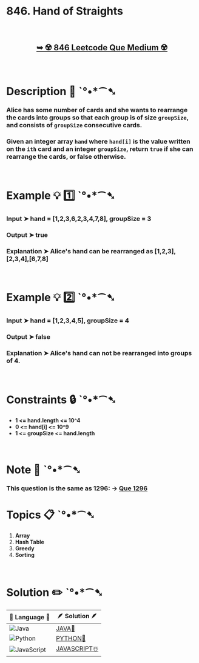 # 846. Hand of Straights

</br>

<h2 align="center"> 
 
<a href="https://leetcode.com/problems/hand-of-straights/?envType=daily-question&envId=2024-06-23"><strong>➥ ☢️ 846 Leetcode Que Medium ☢️ </strong></a>
</h2>

</br>

# Description 📜 ˋ°•*⁀➷

### Alice has some number of cards and she wants to rearrange the cards into groups so that each group is of size `groupSize`, and consists of `groupSize` consecutive cards.

### Given an integer array `hand` where `hand[i]` is the value written on the `ith` card and an integer `groupSize`, return `true` if she can rearrange the cards, or false otherwise.

</br>

# Example 💡 1️⃣ ˋ°•*⁀➷

  ### Input  ➤  hand = [1,2,3,6,2,3,4,7,8], groupSize = 3

  ### Output  ➤ true

  ### Explanation  ➤ Alice's hand can be rearranged as [1,2,3],[2,3,4],[6,7,8]

</br>

# Example 💡 2️⃣ ˋ°•*⁀➷

  ### Input ➤ hand = [1,2,3,4,5], groupSize = 4

  ### Output  ➤ false

  ### Explanation ➤ Alice's hand can not be rearranged into groups of 4.

</br>

# Constraints 🔒 ˋ°•*⁀➷

- **1 <= hand.length <= 10^4**
- **0 <= hand[i] <= 10^9**
- **1 <= groupSize <= hand.length**

</br>

# Note 📝 ˋ°•*⁀➷

  ### This question is the same as 1296: -> [Que 1296](https://leetcode.com/problems/divide-array-in-sets-of-k-consecutive-numbers/)


# Topics 📋 ˋ°•*⁀➷

1. **Array**
2. **Hash Table**
3. **Greedy**
4. **Sorting**


</br>

# Solution ✏️ ˋ°•*⁀➷

| 📒 Language 📒  | 🪶 Solution 🪶 |
| ------------- | ------------- |
|  ![Java](https://img.shields.io/badge/java-%23ED8B00.svg?style=for-the-badge&logo=openjdk&logoColor=white)  | [JAVA🍁](https://github.com/Prakhar-002/LEETCODE/blob/main/%F0%9F%93%9C%20Daily%20Challange%20%F0%9F%92%A1/06%20June%20%20%F0%9F%8C%9E%202024/06%20-%2006%20-%202024%20---%20%20846.%20Hand%20of%20Straights%20%E2%98%83%EF%B8%8F%20%F0%9F%8D%81%20%F0%9F%8D%B0/%F0%9F%8D%81JAVA_846_HandOfStraights.java) |
|  ![Python](https://img.shields.io/badge/python-3670A0?style=for-the-badge&logo=python&logoColor=ffdd54)    | [PYTHON🍰](https://github.com/Prakhar-002/LEETCODE/blob/main/%F0%9F%93%9C%20Daily%20Challange%20%F0%9F%92%A1/06%20June%20%20%F0%9F%8C%9E%202024/06%20-%2006%20-%202024%20---%20%20846.%20Hand%20of%20Straights%20%E2%98%83%EF%B8%8F%20%F0%9F%8D%81%20%F0%9F%8D%B0/%F0%9F%8D%B0PYTHON_846_HandOfStraights.py) |
| ![JavaScript](https://img.shields.io/badge/javascript-%23323330.svg?style=for-the-badge&logo=javascript&logoColor=%23F7DF1E)   | [JAVASCRIPT☃️](https://github.com/Prakhar-002/LEETCODE/blob/main/%F0%9F%93%9C%20Daily%20Challange%20%F0%9F%92%A1/06%20June%20%20%F0%9F%8C%9E%202024/06%20-%2006%20-%202024%20---%20%20846.%20Hand%20of%20Straights%20%E2%98%83%EF%B8%8F%20%F0%9F%8D%81%20%F0%9F%8D%B0/%E2%98%83%EF%B8%8FJAVASCRIPT_846_HandOfStraights.js) |

